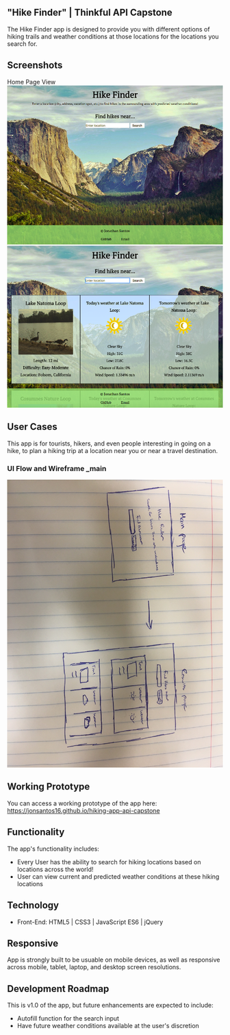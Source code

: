 ## "Hike Finder" | Thinkful API Capstone
The Hike Finder app is designed to provide you with different options of hiking trails and weather conditions at those locations for the locations you search for.

## Screenshots

Home Page View
![Home Page](pictures/newhome1.png) 
![Search Results Page](pictures/newresults1.png)

## User Cases
This app is for tourists, hikers, and even people interesting in going on a hike, to plan a hiking trip at a location near you or near a travel destination. 

### UI Flow and Wireframe _main
![Wireframe _Main](pictures/wireframe.jpg)

## Working Prototype
You can access a working prototype of the app here: https://jonsantos16.github.io/hiking-app-api-capstone

## Functionality
The app's functionality includes:
* Every User has the ability to search for hiking locations based on locations across the world!
* User can view current and predicted weather conditions at these hiking locations

## Technology
* Front-End: HTML5 | CSS3 | JavaScript ES6 | jQuery

## Responsive
App is strongly built to be usuable on mobile devices, as well as responsive across mobile, tablet, laptop, and desktop screen resolutions.

## Development Roadmap
This is v1.0 of the app, but future enhancements are expected to include:
* Autofill function for the search input
* Have future weather conditions available at the user's discretion